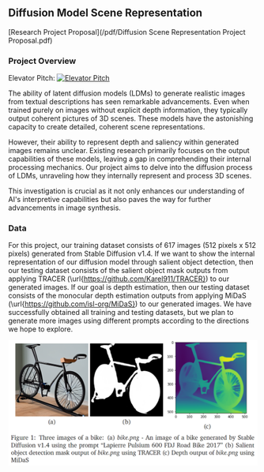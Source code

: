 ## Diffusion Model Scene Representation 

[Research Project Proposal](/pdf/Diffusion Scene Representation Project Proposal.pdf)

### Project Overview

Elevator Pitch: [![Elevator Pitch](https://img.youtube.com/vi/V5Za7lvA5lE/0.jpg)](https://www.youtube.com/watch?v=V5Za7lvA5lE)

The ability of latent diffusion models (LDMs) to generate realistic images from textual descriptions has seen remarkable advancements. Even when trained purely on images without explicit depth information, they typically output coherent pictures of 3D scenes. These models have the astonishing capacity to create detailed, coherent scene representations. 

However, their ability to represent depth and saliency within generated images remains unclear. Existing research primarily focuses on the output capabilities of these models, leaving a gap in comprehending their internal processing mechanics. Our project aims to delve into the diffusion process of LDMs, unraveling how they internally represent and process 3D scenes. 

This investigation is crucial as it not only enhances our understanding of AI's interpretive capabilities but also paves the way for further advancements in image synthesis. 

### Data

For this project, our training dataset consists of 617 images (512 pixels x 512 pixels) generated from Stable Diffusion v1.4. If we want to show the internal representation of our diffusion model through salient object detection, then our testing dataset consists of the salient object mask outputs from applying TRACER (\url{https://github.com/Karel911/TRACER}) to our generated images. If our goal is depth estimation, then our testing dataset consists of the monocular depth estimation outputs from applying MiDaS (\url{https://github.com/isl-org/MiDaS}) to our generated images. We have successfully obtained all training and testing datasets, but we plan to generate more images using different prompts according to the directions we hope to explore.

<img src="images/bike figures.png?raw=true"/>
